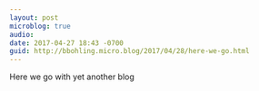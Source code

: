 ```yaml
---
layout: post
microblog: true
audio: 
date: 2017-04-27 18:43 -0700
guid: http://bbohling.micro.blog/2017/04/28/here-we-go.html
---
```

Here we go with yet another blog
